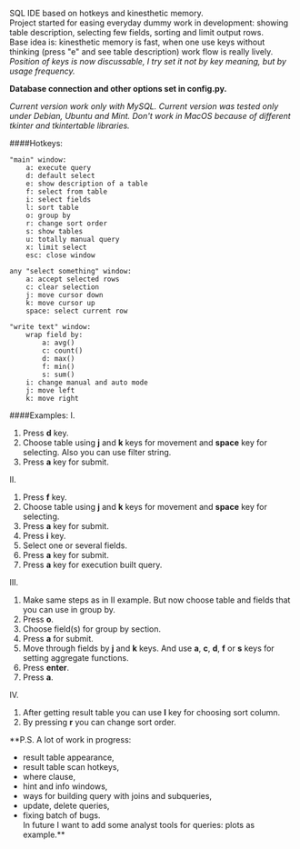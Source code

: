 SQL IDE based on hotkeys and kinesthetic memory.  
Project started for easing everyday dummy work in development: showing table description, selecting few fields, sorting and limit output rows.  
Base idea is: kinesthetic memory is fast, when one use keys without thinking (press "e" and see table description) work flow is really lively.  
*Position of keys is now discussable, I try set it not by key meaning, but by usage frequency.*

**Database connection and other options set in config.py.**

*Current version work only with MySQL. Current version was tested only under Debian, Ubuntu and Mint. Don't work in MacOS because of different tkinter and tkintertable libraries.*

####Hotkeys:
```
"main" window:
    a: execute query
    d: default select
    e: show description of a table
    f: select from table
    i: select fields
    l: sort table
    o: group by
    r: change sort order
    s: show tables
    u: totally manual query
    x: limit select
    esc: close window

any "select something" window:
    a: accept selected rows
    c: clear selection
    j: move cursor down
    k: move cursor up
    space: select current row

"write text" window:
    wrap field by:
        a: avg()
        c: count()
        d: max()
        f: min()
        s: sum()
    i: change manual and auto mode
    j: move left
    k: move right
```

####Examples: 
I.  
1. Press **d** key.  
2. Choose table using **j** and **k** keys for movement and **space** key for selecting. Also you can use filter string.  
3. Press **a** key for submit.

II.  
1. Press **f** key.  
2. Choose table using **j** and **k** keys for movement and **space** key for selecting.
3. Press **a** key for submit.  
4. Press **i** key.  
5. Select one or several fields.  
6. Press **a** key for submit.  
7. Press **a** key for execution built query.  

III.  
1. Make same steps as in II example. But now choose table and fields that you can use in group by.  
2. Press **o**.  
3. Choose field(s) for group by section.  
4. Press **a** for submit.  
5. Move through fields by **j** and **k** keys. And use **a**, **c**, **d**, **f** or **s** keys for setting aggregate functions.  
6. Press **enter**.  
7. Press **a**.  

IV.  
1. After getting result table you can use **l** key for choosing sort column.  
2. By pressing **r** you can change sort order.  

**P.S. A lot of work in progress:  
- result table appearance,  
- result table scan hotkeys,
- where clause,
- hint and info windows,  
- ways for building query with joins and subqueries,  
- update, delete queries,  
- fixing batch of bugs.  
In future I want to add some analyst tools for queries: plots as example.**